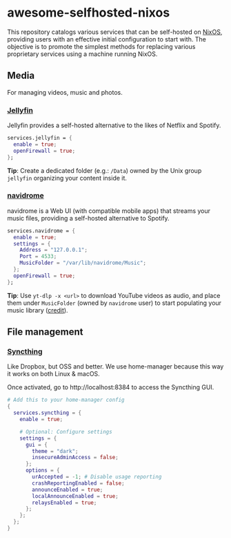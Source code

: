 # awesome-selfhosted-nixos

This repository catalogs various services that can be self-hosted on [NixOS](https://nixos.asia/en/nixos-tutorial), providing users with an effective initial configuration to start with. The objective is to promote the simplest methods for replacing various proprietary services using a machine running NixOS.

## Media

For managing videos, music and photos.

### [Jellyfin](https://jellyfin.org/)

Jellyfin provides a self-hosted alternative to the likes of Netflix and Spotify.

```nix
services.jellyfin = {
  enable = true;
  openFirewall = true;
};
```

**Tip**: Create a dedicated folder (e.g.: `/Data`) owned by the Unix group `jellyfin` organizing your content inside it.

### [navidrome](https://www.navidrome.org/)

navidrome is a Web UI (with compatible mobile apps) that streams your music files, providing a self-hosted alternative to Spotify.

```nix
services.navidrome = {
  enable = true;
  settings = {
    Address = "127.0.0.1";
    Port = 4533;
    MusicFolder = "/var/lib/navidrome/Music";
  };
  openFirewall = true;
};
```

**Tip**: Use `yt-dlp -x <url>` to download YouTube videos as audio, and place them under `MusicFolder` (owned by `navidrome` user) to start populating your music library ([credit](https://x.com/sridca/status/1860154543247655267)).

## File management

### [Syncthing](https://syncthing.net/)

Like Dropbox, but OSS and better. We use home-manager because this way it works on both Linux & macOS.

Once activated, go to http://localhost:8384 to access the Syncthing GUI.

```nix
# Add this to your home-manager config
{
  services.syncthing = {
    enable = true;

    # Optional: Configure settings
    settings = {
      gui = {
        theme = "dark";
        insecureAdminAccess = false;
      };
      options = {
        urAccepted = -1; # Disable usage reporting
        crashReportingEnabled = false;
        announceEnabled = true;
        localAnnounceEnabled = true;
        relaysEnabled = true;
      };
    };
  };
}
```
